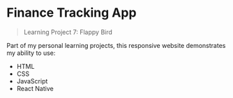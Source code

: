 # Finance Tracking App
> Learning Project 7: Flappy Bird

Part of my personal learning projects, this responsive website demonstrates my ability to use:
- HTML
- CSS
- JavaScript
- React Native
